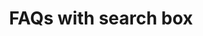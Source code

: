 ---
title: FAQs with search box
category: Marketing
paid: true
isActive: true
ltr: {"vue":{"vueCss":[],"vueTail":[]},"react":{"jsxCss":[],"jsxTail":[{"code":"export default () => {\n\n    const faqsList = [\n        {\n            q: \"What are some random questions to ask?\",\n            a: \"That's exactly the reason we created this random question generator. There are hundreds of random questions to choose from so you're able to find the perfect random question.\",\n            href: \"javascript:void(0)\",\n        },\n        {\n            q: \"Do you include common questions?\",\n            a: \"This generator doesn't include most common questions. The thought is that you can come up with common questions on your own so most of the questions in this generator.\",\n            href: \"javascript:void(0)\",\n        },\n        {\n            q: \"Can I use this for 21 questions?\",\n            a: \"Yes! there are two ways that you can use this question generator depending on what you're after. You can indicate that you want 21 questions generated.\",\n            href: \"javascript:void(0)\",\n        },\n        {\n            q: \"Are these questions for girls or for boys?\",\n            a: \"The questions in this generator are gender neutral and can be used to ask either male of females (or any other gender the person identifies with).\",\n            href: \"javascript:void(0)\",\n        },\n        {\n            q: \"What do you wish you had more talent doing?\",\n            a: \"If you've been searching for a way to get random questions, you've landed on the correct webpage. We created the Random Question Generator to ask you as many random questions as your heart desires.\",\n            href: \"javascript:void(0)\",\n        }\n    ]\n\n    return (\n        <section className='py-14'>\n            <div className=\"max-w-screen-xl mx-auto px-4 md:px-8\">\n                <div className=\"space-y-5 sm:text-center sm:max-w-md sm:mx-auto\">\n                    <h3 className=\"text-gray-800 text-3xl font-extrabold sm:text-4xl\">\n                        How can we help?\n                    </h3>\n                    <p className=\"text-gray-600\">\n                        Everything you need to know about the product. Can’t find the answer you’re looking for? feel free to {\" \"}\n                        <a\n                            className='text-indigo-600 font-semibold whitespace-nowrap'\n                            href='javascript:void(0)'>\n                            contact us\n                        </a>.\n                    </p>\n                    <form onSubmit={(e) => e.preventDefault()} className=\"mx-auto sm:max-w-xs\">\n                        <div className=\"relative\">\n                            <svg className=\"w-6 h-6 text-gray-400 absolute left-3 inset-y-0 my-auto\" xmlns=\"http://www.w3.org/2000/svg\" viewBox=\"0 0 20 20\" fill=\"currentColor\">\n                                <path fillRule=\"evenodd\" d=\"M9 3.5a5.5 5.5 0 100 11 5.5 5.5 0 000-11zM2 9a7 7 0 1112.452 4.391l3.328 3.329a.75.75 0 11-1.06 1.06l-3.329-3.328A7 7 0 012 9z\" clipRule=\"evenodd\" />\n                            </svg>\n                            <input\n                                type=\"text\"\n                                placeholder=\"Enter your email\"\n                                className=\"w-full pl-12 pr-3 py-2 text-gray-500 bg-transparent outline-none border focus:border-indigo-600 shadow-sm rounded-lg\"\n                            />\n                        </div>\n                    </form>\n                </div>\n                <div className='mt-12'>\n                    <ul className='space-y-8 gap-12 grid-cols-2 sm:grid sm:space-y-0 lg:grid-cols-3'>\n                        {faqsList.map((item, idx) => (\n                            <li\n                                key={idx}\n                                className=\"space-y-3\"\n                            >\n                                <summary\n                                    className=\"flex items-center justify-between font-semibold text-gray-700\">\n                                    {item.q}\n                                </summary>\n                                <p\n                                    dangerouslySetInnerHTML={{ __html: item.a }}\n                                    className='text-gray-600 leading-relaxed'>\n                                </p>\n                                <a href={item.href} className=\"flex items-center gap-x-1 text-sm text-indigo-600 hover:text-indigo-400 duration-150 font-medium\">\n                                    Read more\n                                    <svg xmlns=\"http://www.w3.org/2000/svg\" viewBox=\"0 0 20 20\" fill=\"currentColor\" className=\"w-5 h-5\">\n                                        <path fillRule=\"evenodd\" d=\"M5 10a.75.75 0 01.75-.75h6.638L10.23 7.29a.75.75 0 111.04-1.08l3.5 3.25a.75.75 0 010 1.08l-3.5 3.25a.75.75 0 11-1.04-1.08l2.158-1.96H5.75A.75.75 0 015 10z\" clipRule=\"evenodd\" />\n                                    </svg>\n                                </a>\n                            </li>\n                        ))}\n                    </ul>\n                </div>\n            </div>\n        </section>\n    );\n};","label":"App.jsx"}]},"preview":"function App() {\n\n    const faqsList = [\n        {\n            q: \"What are some random questions to ask?\",\n            a: \"That's exactly the reason we created this random question generator. There are hundreds of random questions to choose from so you're able to find the perfect random question.\",\n            href: \"javascript:void(0)\",\n        },\n        {\n            q: \"Do you include common questions?\",\n            a: \"This generator doesn't include most common questions. The thought is that you can come up with common questions on your own so most of the questions in this generator.\",\n            href: \"javascript:void(0)\",\n        },\n        {\n            q: \"Can I use this for 21 questions?\",\n            a: \"Yes! there are two ways that you can use this question generator depending on what you're after. You can indicate that you want 21 questions generated.\",\n            href: \"javascript:void(0)\",\n        },\n        {\n            q: \"Are these questions for girls or for boys?\",\n            a: \"The questions in this generator are gender neutral and can be used to ask either male of females (or any other gender the person identifies with).\",\n            href: \"javascript:void(0)\",\n        },\n        {\n            q: \"What do you wish you had more talent doing?\",\n            a: \"If you've been searching for a way to get random questions, you've landed on the correct webpage. We created the Random Question Generator to ask you as many random questions as your heart desires.\",\n            href: \"javascript:void(0)\",\n        }\n    ]\n\n    return (\n        <section className='py-14'>\n            <div className=\"max-w-screen-xl mx-auto px-4 md:px-8\">\n                <div className=\"space-y-5 sm:text-center sm:max-w-md sm:mx-auto\">\n                    <h3 className=\"text-gray-800 text-3xl font-extrabold sm:text-4xl\">\n                        How can we help?\n                    </h3>\n                    <p className=\"text-gray-600\">\n                        Everything you need to know about the product. Can’t find the answer you’re looking for? feel free to {\" \"}\n                        <a\n                            className='text-indigo-600 font-semibold whitespace-nowrap'\n                            href='javascript:void(0)'>\n                            contact us\n                        </a>.\n                    </p>\n                    <form onSubmit={(e) => e.preventDefault()} className=\"mx-auto sm:max-w-xs\">\n                        <div className=\"relative\">\n                            <svg className=\"w-6 h-6 text-gray-400 absolute left-3 inset-y-0 my-auto\" xmlns=\"http://www.w3.org/2000/svg\" viewBox=\"0 0 20 20\" fill=\"currentColor\">\n                                <path fillRule=\"evenodd\" d=\"M9 3.5a5.5 5.5 0 100 11 5.5 5.5 0 000-11zM2 9a7 7 0 1112.452 4.391l3.328 3.329a.75.75 0 11-1.06 1.06l-3.329-3.328A7 7 0 012 9z\" clipRule=\"evenodd\" />\n                            </svg>\n                            <input\n                                type=\"text\"\n                                placeholder=\"Enter your email\"\n                                className=\"w-full pl-12 pr-3 py-2 text-gray-500 bg-transparent outline-none border focus:border-indigo-600 shadow-sm rounded-lg\"\n                            />\n                        </div>\n                    </form>\n                </div>\n                <div className='mt-12'>\n                    <ul className='space-y-8 gap-12 grid-cols-2 sm:grid sm:space-y-0 lg:grid-cols-3'>\n                        {faqsList.map((item, idx) => (\n                            <li\n                                key={idx}\n                                className=\"space-y-3\"\n                            >\n                                <summary\n                                    className=\"flex items-center justify-between font-semibold text-gray-700\">\n                                    {item.q}\n                                </summary>\n                                <p\n                                    dangerouslySetInnerHTML={{ __html: item.a }}\n                                    className='text-gray-600 leading-relaxed'>\n                                </p>\n                                <a href={item.href} className=\"flex items-center gap-x-1 text-sm text-indigo-600 hover:text-indigo-400 duration-150 font-medium\">\n                                    Read more\n                                    <svg xmlns=\"http://www.w3.org/2000/svg\" viewBox=\"0 0 20 20\" fill=\"currentColor\" className=\"w-5 h-5\">\n                                        <path fillRule=\"evenodd\" d=\"M5 10a.75.75 0 01.75-.75h6.638L10.23 7.29a.75.75 0 111.04-1.08l3.5 3.25a.75.75 0 010 1.08l-3.5 3.25a.75.75 0 11-1.04-1.08l2.158-1.96H5.75A.75.75 0 015 10z\" clipRule=\"evenodd\" />\n                                    </svg>\n                                </a>\n                            </li>\n                        ))}\n                    </ul>\n                </div>\n            </div>\n        </section>\n    );\n};"}
rtl: {"react":{"jsxCss":[],"jsxTail":[{"label":"App.jsx","code":"export default () => {\n\n    const faqsList = [\n        {\n            q: \"ما هي بعض الأسئلة العشوائية التي يجب طرحها؟\",\n            a: \"هذا هو بالضبط سبب إنشاء مولد الأسئلة العشوائية هذا. هناك المئات من الأسئلة العشوائية للاختيار من بينها حتى تتمكن من العثور على السؤال العشوائي المثالي.\",\n            href: \"javascript:void(0)\",\n        },\n        {\n            q: \"هل تقوم بتضمين أسئلة شائعة؟\",\n            a: \"لا يتضمن هذا المولد الأسئلة الأكثر شيوعًا. الفكرة هي أنه يمكنك طرح أسئلة شائعة بمفردك ، لذا فإن معظم الأسئلة في هذا المولد.\",\n            href: \"javascript:void(0)\",\n        },\n        {\n            q: \"هل يمكنني استخدام هذا لـ 21 سؤالاً؟\",\n            a: \"نعم! هناك طريقتان يمكنك استخدام منشئ الأسئلة هذا بناءً على ما تبحث عنه. يمكنك الإشارة إلى أنك تريد إنشاء 21 سؤالاً.\",\n            href: \"javascript:void(0)\",\n        },\n        {\n            q: \"هل هذه الأسئلة للفتيات أم للفتيان؟\",\n            a: \"الأسئلة في هذا المولد محايدة بين الجنسين ويمكن استخدامها لسؤال أي ذكر من الإناث (أو أي جنس آخر يحدده الشخص).\",\n            href: \"javascript:void(0)\",\n        },\n        {\n            q: \"ماذا تتمنى لو كان لديك المزيد من المواهب تفعل؟\",\n            a: \"إذا كنت تبحث عن طريقة للحصول على أسئلة عشوائية ، فقد وصلت إلى صفحة الويب الصحيحة. لقد أنشأنا منشئ الأسئلة العشوائية لطرح العديد من الأسئلة العشوائية التي يرغبها قلبك.\",\n            href: \"javascript:void(0)\",\n        }\n    ]\n\n    return (\n        <section className='py-14'>\n            <div className=\"max-w-screen-xl mx-auto px-4 md:px-8\">\n                <div className=\"space-y-5 sm:text-center sm:max-w-md sm:mx-auto\">\n                    <h3 className=\"text-gray-800 text-3xl font-extrabold sm:text-4xl\">\n                        كيف يمكن أن نساعدك؟\n                    </h3>\n                    <p className=\"text-gray-600\">\n                        كل ما تريد معرفته عن المنتج. لا يمكنك العثور على الإجابة التي تبحث عنها؟ لا تتردد في {\" \"}\n                        <a\n                            className='text-indigo-600 font-semibold whitespace-nowrap'\n                            href='javascript:void(0)'>\n                            الاتصال بنا\n                        </a>.\n                    </p>\n                    <form onSubmit={(e) => e.preventDefault()} className=\"mx-auto sm:max-w-xs\">\n                        <div className=\"relative\">\n                            <svg className=\"w-6 h-6 text-gray-400 absolute right-3 inset-y-0 my-auto\" xmlns=\"http://www.w3.org/2000/svg\" viewBox=\"0 0 20 20\" fill=\"currentColor\">\n                                <path fillRule=\"evenodd\" d=\"M9 3.5a5.5 5.5 0 100 11 5.5 5.5 0 000-11zM2 9a7 7 0 1112.452 4.391l3.328 3.329a.75.75 0 11-1.06 1.06l-3.329-3.328A7 7 0 012 9z\" clipRule=\"evenodd\" />\n                            </svg>\n                            <input\n                                type=\"text\"\n                                placeholder=\"ادخل بريدك الالكتروني\"\n                                className=\"w-full pr-12 pl-3 py-2 text-gray-500 bg-transparent outline-none border focus:border-indigo-600 shadow-sm rounded-lg\"\n                            />\n                        </div>\n                    </form>\n                </div>\n                <div className='mt-12'>\n                    <ul className='space-y-8 gap-12 grid-cols-2 sm:grid sm:space-y-0 lg:grid-cols-3'>\n                        {faqsList.map((item, idx) => (\n                            <li\n                                key={idx}\n                                className=\"space-y-3\"\n                            >\n                                <summary\n                                    className=\"flex items-center justify-between font-semibold text-gray-700\">\n                                    {item.q}\n                                </summary>\n                                <p\n                                    dangerouslySetInnerHTML={{ __html: item.a }}\n                                    className='text-gray-600 leading-relaxed'>\n                                </p>\n                                <a href={item.href} className=\"flex items-center gap-x-1 text-sm text-indigo-600 hover:text-indigo-400 duration-150 font-medium\">\n                                    اقرأ أكثر\n                                    <svg xmlns=\"http://www.w3.org/2000/svg\" viewBox=\"0 0 20 20\" fill=\"currentColor\" className=\"w-5 h-5\">\n                                        <path fillRule=\"evenodd\" d=\"M15 10a.75.75 0 01-.75.75H7.612l2.158 1.96a.75.75 0 11-1.04 1.08l-3.5-3.25a.75.75 0 010-1.08l3.5-3.25a.75.75 0 111.04 1.08L7.612 9.25h6.638A.75.75 0 0115 10z\" clipRule=\"evenodd\" />\n                                    </svg>\n                                </a>\n                            </li>\n                        ))}\n                    </ul>\n                </div>\n            </div>\n        </section>\n    )\n}"}]},"vue":{"vueCss":[],"vueTail":[]},"preview":"function App() {\n\n    const faqsList = [\n        {\n            q: \"ما هي بعض الأسئلة العشوائية التي يجب طرحها؟\",\n            a: \"هذا هو بالضبط سبب إنشاء مولد الأسئلة العشوائية هذا. هناك المئات من الأسئلة العشوائية للاختيار من بينها حتى تتمكن من العثور على السؤال العشوائي المثالي.\",\n            href: \"javascript:void(0)\",\n        },\n        {\n            q: \"هل تقوم بتضمين أسئلة شائعة؟\",\n            a: \"لا يتضمن هذا المولد الأسئلة الأكثر شيوعًا. الفكرة هي أنه يمكنك طرح أسئلة شائعة بمفردك ، لذا فإن معظم الأسئلة في هذا المولد.\",\n            href: \"javascript:void(0)\",\n        },\n        {\n            q: \"هل يمكنني استخدام هذا لـ 21 سؤالاً؟\",\n            a: \"نعم! هناك طريقتان يمكنك استخدام منشئ الأسئلة هذا بناءً على ما تبحث عنه. يمكنك الإشارة إلى أنك تريد إنشاء 21 سؤالاً.\",\n            href: \"javascript:void(0)\",\n        },\n        {\n            q: \"هل هذه الأسئلة للفتيات أم للفتيان؟\",\n            a: \"الأسئلة في هذا المولد محايدة بين الجنسين ويمكن استخدامها لسؤال أي ذكر من الإناث (أو أي جنس آخر يحدده الشخص).\",\n            href: \"javascript:void(0)\",\n        },\n        {\n            q: \"ماذا تتمنى لو كان لديك المزيد من المواهب تفعل؟\",\n            a: \"إذا كنت تبحث عن طريقة للحصول على أسئلة عشوائية ، فقد وصلت إلى صفحة الويب الصحيحة. لقد أنشأنا منشئ الأسئلة العشوائية لطرح العديد من الأسئلة العشوائية التي يرغبها قلبك.\",\n            href: \"javascript:void(0)\",\n        }\n    ]\n\n    return (\n        <section className='py-14'>\n            <div className=\"max-w-screen-xl mx-auto px-4 md:px-8\">\n                <div className=\"space-y-5 sm:text-center sm:max-w-md sm:mx-auto\">\n                    <h3 className=\"text-gray-800 text-3xl font-extrabold sm:text-4xl\">\n                        كيف يمكن أن نساعدك؟\n                    </h3>\n                    <p className=\"text-gray-600\">\n                        كل ما تريد معرفته عن المنتج. لا يمكنك العثور على الإجابة التي تبحث عنها؟ لا تتردد في {\" \"}\n                        <a\n                            className='text-indigo-600 font-semibold whitespace-nowrap'\n                            href='javascript:void(0)'>\n                            الاتصال بنا\n                        </a>.\n                    </p>\n                    <form onSubmit={(e) => e.preventDefault()} className=\"mx-auto sm:max-w-xs\">\n                        <div className=\"relative\">\n                            <svg className=\"w-6 h-6 text-gray-400 absolute right-3 inset-y-0 my-auto\" xmlns=\"http://www.w3.org/2000/svg\" viewBox=\"0 0 20 20\" fill=\"currentColor\">\n                                <path fillRule=\"evenodd\" d=\"M9 3.5a5.5 5.5 0 100 11 5.5 5.5 0 000-11zM2 9a7 7 0 1112.452 4.391l3.328 3.329a.75.75 0 11-1.06 1.06l-3.329-3.328A7 7 0 012 9z\" clipRule=\"evenodd\" />\n                            </svg>\n                            <input\n                                type=\"text\"\n                                placeholder=\"ادخل بريدك الالكتروني\"\n                                className=\"w-full pr-12 pl-3 py-2 text-gray-500 bg-transparent outline-none border focus:border-indigo-600 shadow-sm rounded-lg\"\n                            />\n                        </div>\n                    </form>\n                </div>\n                <div className='mt-12'>\n                    <ul className='space-y-8 gap-12 grid-cols-2 sm:grid sm:space-y-0 lg:grid-cols-3'>\n                        {faqsList.map((item, idx) => (\n                            <li\n                                key={idx}\n                                className=\"space-y-3\"\n                            >\n                                <summary\n                                    className=\"flex items-center justify-between font-semibold text-gray-700\">\n                                    {item.q}\n                                </summary>\n                                <p\n                                    dangerouslySetInnerHTML={{ __html: item.a }}\n                                    className='text-gray-600 leading-relaxed'>\n                                </p>\n                                <a href={item.href} className=\"flex items-center gap-x-1 text-sm text-indigo-600 hover:text-indigo-400 duration-150 font-medium\">\n                                    اقرأ أكثر\n                                    <svg xmlns=\"http://www.w3.org/2000/svg\" viewBox=\"0 0 20 20\" fill=\"currentColor\" className=\"w-5 h-5\">\n                                        <path fillRule=\"evenodd\" d=\"M15 10a.75.75 0 01-.75.75H7.612l2.158 1.96a.75.75 0 11-1.04 1.08l-3.5-3.25a.75.75 0 010-1.08l3.5-3.25a.75.75 0 111.04 1.08L7.612 9.25h6.638A.75.75 0 0115 10z\" clipRule=\"evenodd\" />\n                                    </svg>\n                                </a>\n                            </li>\n                        ))}\n                    </ul>\n                </div>\n            </div>\n        </section>\n    )\n}"}
slug: /faqs
id: bb87ffac-1579-4670-80be-7c1180404b4e
created_at: 1670157220758
---